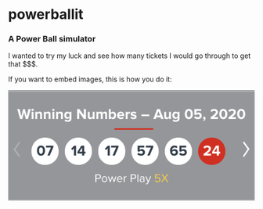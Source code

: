# powerballit

### A Power Ball simulator

I wanted to try my luck and see how many tickets I would go through to get that $$$.

If you want to embed images, this is how you do it:

![actual powerball number](./imgs/aug_5_number.png)
